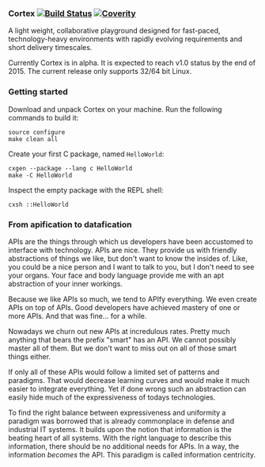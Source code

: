### Cortex [![Build Status](https://travis-ci.org/Seldomberry/cortex.svg?branch=master)](https://travis-ci.org/Seldomberry/cortex) [![Coverity](https://scan.coverity.com/projects/3807/badge.svg)](https://scan.coverity.com/projects/3807)
A light weight, collaborative playground designed for fast-paced, technology-heavy environments with rapidly evolving requirements and short delivery timescales. 

Currently Cortex is in alpha. It is expected to reach v1.0 status by the end of 2015. The current release only supports 32/64 bit Linux.

### Getting started
Download and unpack Cortex on your machine. Run the following commands to build it:
```
source configure
make clean all
```
Create your first C package, named `HelloWorld`:
```
cxgen --package --lang c HelloWorld
make -C HelloWorld
```
Inspect the empty package with the REPL shell:
```
cxsh ::HelloWorld
```

### From apification to datafication
APIs are the things through which us developers have been accustomed to interface with technology. APIs are nice. They provide us with friendly abstractions of things we like, but don't want to know the insides of. Like, you could be a nice person and I want to talk to you, but I don't need to see your organs. Your face and body language provide me with an apt abstraction of your inner workings.

Because we like APIs so much, we tend to APIfy everything. We even create APIs on top of APIs. Good developers have achieved mastery of one or more APIs. And that was fine... for a while.

Nowadays we churn out new APIs at incredulous rates. Pretty much anything that bears the prefix "smart" has an API. We cannot possibly master all of them. But we don't want to miss out on all of those smart things either.

If only all of these APIs would follow a limited set of patterns and paradigms. That would decrease learning curves and would make it much easier to integrate everything. Yet if done wrong such an abstraction can easily hide much of the expressiveness of todays technologies. 

To find the right balance between expressiveness and uniformity a paradigm was borrowed that is already commonplace in defense and industrial IT systems. It builds upon the notion that information is the beating heart of all systems. With the right language to describe this information, there should be no additional needs for APIs. In a way, the information *becomes* the API. This paradigm is called information centricity.

